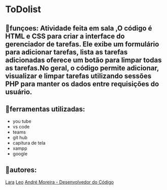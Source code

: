 # ToDolist

## 🐯funçoes: Atividade feita em sala ,O  código é HTML e CSS para criar a interface do gerenciador de tarefas. Ele exibe um formulário para adicionar tarefas, lista as tarefas adicionadas  oferece um botão para limpar todas as tarefas.No geral, o código permite adicionar, visualizar e limpar tarefas utilizando sessões PHP para manter os dados entre requisições do usuário.

## 🐓ferramentas utilizadas:
* you tube
* vs code
* teams
* git hub
* capitura de tela 
* xampp
* google

## 🦋autores:
[Lara](https://github.com/laraassuncao18)
[Leo](https://github.com/LeonardoRochaMarista)
[André Moreira - Desenvolvedor do Código](https://github.com/laraassuncao18)

